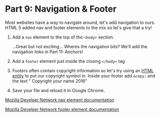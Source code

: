 # Part 9: Navigation & Footer

Most websites have a way to navigate around, let's add navigation to ours.  HTML 5 added nav and footer elements to the mix so let's give that a try!

1. Add a `nav` element to the top of the `<body>` section.
    
    ...Great but not exciting... Wheres the navigation bits? We'll add the navigation links in Part 11: Anchors!
    
2. Add a `footer` element just inside the closing `</body>` tag

3. Footers often contain copyright information so let's try using an [HTML entity](http://www.w3schools.com/html/html_entities.asp) to put our copyright symbol in. Inside your footer add `&copy;` and the text " Copyright your name 2016"

4. Save your file and reload it in Google Chrome.

[Mozilla Develper Network nav element documentation](https://developer.mozilla.org/en-US/docs/Web/HTML/Element/nav)

[Mozilla Develper Network footer element documentation](https://developer.mozilla.org/en-US/docs/Web/HTML/Element/footer)



